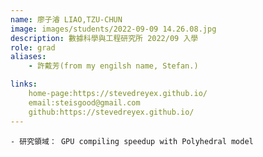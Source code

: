 ```yaml
---
name: 廖子濬 LIAO,TZU-CHUN
image: images/students/2022-09-09 14.26.08.jpg
description: 數據科學與工程研究所 2022/09 入學
role: grad
aliases:
    - 許戴芳(from my engilsh name, Stefan.)

links:
    home-page:https://stevedreyex.github.io/
    email:steisgood@gmail.com
    github:https://stevedreyex.github.io/
---
```


    - 研究領域： GPU compiling speedup with Polyhedral model
